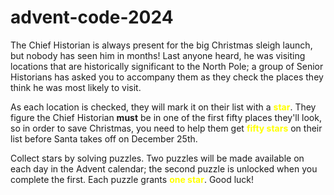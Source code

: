 # advent-code-2024

The Chief Historian is always present for the big Christmas sleigh launch, but nobody has seen him in months! Last anyone heard, he was visiting locations that are historically significant to the North Pole; a group of Senior Historians has asked you to accompany them as they check the places they think he was most likely to visit.

As each location is checked, they will mark it on their list with a <span style="color: yellow;">**star**</span>. They figure the Chief Historian **must** be in one of the first fifty places they'll look, so in order to save Christmas, you need to help them get <span style="color: yellow;"> **fifty stars**</span> on their list before Santa takes off on December 25th.

Collect stars by solving puzzles. Two puzzles will be made available on each day in the Advent calendar; the second puzzle is unlocked when you complete the first. Each puzzle grants <span style="color: yellow;">**one star**</span>. Good luck!

